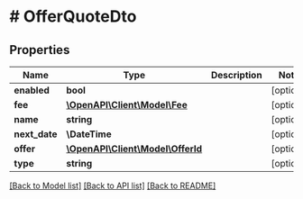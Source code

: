 # # OfferQuoteDto

## Properties

Name | Type | Description | Notes
------------ | ------------- | ------------- | -------------
**enabled** | **bool** |  | [optional]
**fee** | [**\OpenAPI\Client\Model\Fee**](Fee.md) |  | [optional]
**name** | **string** |  | [optional]
**next_date** | **\DateTime** |  | [optional]
**offer** | [**\OpenAPI\Client\Model\OfferId**](OfferId.md) |  | [optional]
**type** | **string** |  | [optional]

[[Back to Model list]](../../README.md#models) [[Back to API list]](../../README.md#endpoints) [[Back to README]](../../README.md)
